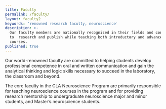 ```yaml
---
title: Faculty
permalink: /faculty/
layout: faculty2
keywords: 'renowned research faculty, neuroscience'
description: >-
  Our faculty members are nationally recognized in their fields and continue
  to  research and publish while teaching both introductory and advanced
  courses.
published: true
---
```

Our world-renowned faculty are committed to helping students develop professional competence in oral and written communication and gain the analytical thinking and logic skills necessary to succeed in the laboratory, the classroom and beyond.

The core faculty in the CLA Neuroscience Program are primarily responsible for teaching neuroscience courses in the program and for providing research mentorship to undergraduate neuroscience major and minor students, and Master’s neuroscience students.
